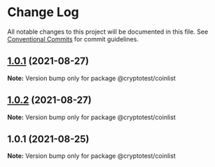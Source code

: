 # Change Log

All notable changes to this project will be documented in this file.
See [Conventional Commits](https://conventionalcommits.org) for commit guidelines.

## [1.0.1](https://github.com/joeguo911/widgets/compare/@cryptotest/coinlist@1.0.2...@cryptotest/coinlist@1.0.1) (2021-08-27)

**Note:** Version bump only for package @cryptotest/coinlist





## [1.0.2](https://github.com/joeguo911/widgets/compare/@cryptotest/coinlist@1.0.1...@cryptotest/coinlist@1.0.2) (2021-08-27)

**Note:** Version bump only for package @cryptotest/coinlist





## 1.0.1 (2021-08-25)

**Note:** Version bump only for package @cryptotest/coinlist
